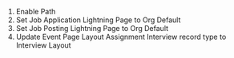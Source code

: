 1. Enable Path
2. Set Job Application Lightning Page to Org Default
3. Set Job Posting Lightning Page to Org Default
4. Update Event Page Layout Assignment Interview record type to Interview Layout
